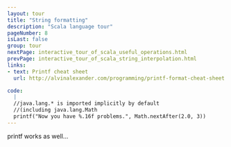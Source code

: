 ```yaml
---
layout: tour
title: "String formatting"
description: "Scala language tour"
pageNumber: 8
isLast: false
group: tour
nextPage: interactive_tour_of_scala_useful_operations.html
prevPage: interactive_tour_of_scala_string_interpolation.html
links:
- text: Printf cheat sheet
  url: http://alvinalexander.com/programming/printf-format-cheat-sheet

code:
  |
  //java.lang.* is imported implicitly by default   
  //(including java.lang.Math  
  printf("Now you have %.16f problems.", Math.nextAfter(2.0, 3))  
---
```


printf works as well...